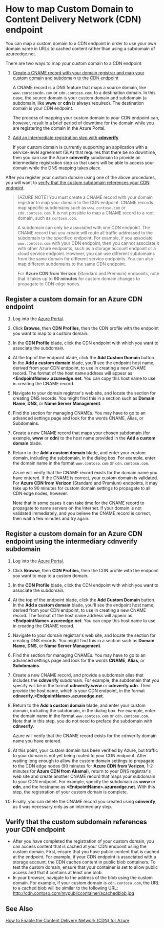 <properties
	 pageTitle="How to Map Content Delivery Network (CDN) Content to a Custom Domain"
	 description="This topic demonstrate how to map a CDN content to a Custom Domain."
	 services="cdn"
	 documentationCenter=""
	 authors="camsoper"
	 manager="erikre"
	 editor=""/>
<tags
	 ms.service="cdn"
	 ms.workload="media"
	 ms.tgt_pltfrm="na"
	 ms.devlang="na"
	 ms.topic="article"
	ms.date="05/11/2016"
	 ms.author="casoper"/>

# How to map Custom Domain to Content Delivery Network (CDN) endpoint
You can map a custom domain to a CDN endpoint in order to use your own domain name in URLs to cached content rather than using a subdomain of azureedge.net.

There are two ways to map your custom domain to a CDN endpoint:

1. [Create a CNAME record with your domain registrar and map your custom domain and subdomain to the CDN endpoint](#register-a-custom-domain-for-an-azure-cdn-endpoint)

	A CNAME record is a DNS feature that maps a source domain, like `www.contosocdn.com` or `cdn.contoso.com`, to a destination domain. In this case, the source domain is your custom domain and subdomain (a subdomain, like **www** or **cdn** is always required). The destination domain is your CDN endpoint.  

	The process of mapping your custom domain to your CDN endpoint can, however, result in a brief period of downtime for the domain while you are registering the domain in the Azure  Portal.

2. [Add an intermediate registration step with **cdnverify**](#register-a-custom-domain-for-an-azure-cdn-endpoint-using-the-intermediary-cdnverify-subdomain)

	If your custom domain is currently supporting an application with a service-level agreement (SLA) that requires that there be no downtime, then you can use the Azure **cdnverify** subdomain to provide an intermediate registration step so that users will be able to access your domain while the DNS mapping takes place.  

After you register your custom domain using one of the above procedures, you will want to [verify that the custom subdomain references your CDN endpoint](#verify-that-the-custom-subdomain-references-your-cdn-endpoint).

> [AZURE.NOTE] You must create a CNAME record with your domain registrar to map your domain to the CDN endpoint. CNAME records map specific subdomains such as `www.contoso.com` or `cdn.contoso.com`. It is not possible to map a CNAME record to a root domain, such as `contoso.com`.
>    
> A subdomain can only be associated with one CDN endpoint. The CNAME record that you create will route all traffic addressed to the subdomain to the specified endpoint.  For example, if you associate `www.contoso.com` with your CDN endpoint, then you cannot associate it with other Azure endpoints, such as a storage account endpoint or a cloud service endpoint. However, you can use different subdomains from the same domain for different service endpoints. You can also map different subdomains to the same CDN endpoint.
>
> For **Azure CDN from Verizon** (Standard and Premium) endpoints, note that it takes up to **90 minutes** for custom domain changes to propagate to CDN edge nodes.

## Register a custom domain for an Azure CDN endpoint

1.	Log into the [Azure Portal](https://portal.azure.com/).
2.	Click **Browse**, then **CDN Profiles**, then the CDN profile with the endpoint you want to map to a custom domain.  
3.	In the **CDN Profile** blade, click the CDN endpoint with which you want to associate the subdomain.
4.	At the top of the endpoint blade, click the **Add Custom Domain** button.  In the **Add a custom domain** blade, you'll see the endpoint host name, derived from your CDN endpoint, to use in creating a new CNAME record. The format of the host name address will appear as **&lt;EndpointName>.azureedge.net**.  You can copy this host name to use in creating the CNAME record.  
5.	Navigate to your domain registrar's web site, and locate the section for creating DNS records. You might find this in a section such as **Domain Name**, **DNS**, or **Name Server Management**.
6.	Find the section for managing CNAMEs. You may have to go to an advanced settings page and look for the words CNAME, Alias, or Subdomains.
7.	Create a new CNAME record that maps your chosen subdomain (for example, **www** or **cdn**) to the host name provided in the **Add a custom domain** blade.
8.	Return to the **Add a custom domain** blade, and enter your custom domain, including the subdomain, in the dialog box. For example, enter the domain name in the format `www.contoso.com` or `cdn.contoso.com`.   

	Azure will verify that the CNAME record exists for the domain name you have entered. If the CNAME is correct, your custom domain is validated.  For **Azure CDN from Verizon** (Standard and Premium) endpoints, it may take up to 90 minutes for custom domain settings to propagate to all CDN edge nodes, however.  

	Note that in some cases it can take time for the CNAME record to propagate to name servers on the Internet. If your domain is not validated immediately, and you believe the CNAME record is correct, then wait a few minutes and try again.


## Register a custom domain for an Azure CDN endpoint using the intermediary cdnverify subdomain  

1. Log into the [Azure Portal](https://portal.azure.com/).
2. Click **Browse**, then **CDN Profiles**, then the CDN profile with the endpoint you want to map to a custom domain.  
3. In the **CDN Profile** blade, click the CDN endpoint with which you want to associate the subdomain.
4. At the top of the endpoint blade, click the **Add Custom Domain** button.  In the **Add a custom domain** blade, you'll see the endpoint host name, derived from your CDN endpoint, to use in creating a new CNAME record. The format of the host name address will appear as **&lt;EndpointName>.azureedge.net**.  You can copy this host name to use in creating the CNAME record.
5. Navigate to your domain registrar's web site, and locate the section for creating DNS records. You might find this in a section such as **Domain Name**, **DNS**, or **Name Server Management**.
6. Find the section for managing CNAMEs. You may have to go to an advanced settings page and look for the words **CNAME**, **Alias**, or **Subdomains**.
7. Create a new CNAME record, and provide a subdomain alias that includes the **cdnverify** subdomain. For example, the subdomain that you specify will be in the format **cdnverify.www** or **cdnverify.cdn**. Then provide the host name, which is your CDN endpoint, in the format **cdnverify.&lt;EndpointName>.azureedge.net**.
8. Return to the **Add a custom domain** blade, and enter your custom domain, including the subdomain, in the dialog box. For example, enter the domain name in the format `www.contoso.com` or `cdn.contoso.com`. Note that in this step, you do not need to preface the subdomain with **cdnverify**.  

	Azure will verify that the CNAME record exists for the cdnverify domain name you have entered.
9. At this point, your custom domain has been verified by Azure, but traffic to your domain is not yet being routed to your CDN endpoint. After waiting long enough to allow the custom domain settings to propagate to the CDN edge nodes (90 minutes for **Azure CDN from Verizon**, 1-2 minutes for **Azure CDN from Akamai**), return to your DNS registrar's web site and create another CNAME record that maps your subdomain to your CDN endpoint. For example, specify the subdomain as **www** or **cdn**, and the hostname as **&lt;EndpointName>.azureedge.net**. With this step, the registration of your custom domain is complete.
10.	Finally, you can delete the CNAME record you created using **cdnverify**, as it was necessary only as an intermediary step.  


## Verify that the custom subdomain references your CDN endpoint

- After you have completed the registration of your custom domain, you can access content that is cached at your CDN endpoint using the custom domain.
First, ensure that you have public content that is cached at the endpoint. For example, if your CDN endpoint is associated with a storage account, the CDN caches content in public blob containers. To test the custom domain, ensure that your container is set to allow public access and that it contains at least one blob.
- In your browser, navigate to the address of the blob using the custom domain. For example, if your custom domain is `cdn.contoso.com`, the URL to a cached blob will be similar to the following URL:
		http://cdn.contoso.com/mypubliccontainer/acachedblob.jpg

## See Also

[How to Enable the Content Delivery Network (CDN)  for Azure](./cdn-create-new-endpoint.md)  
